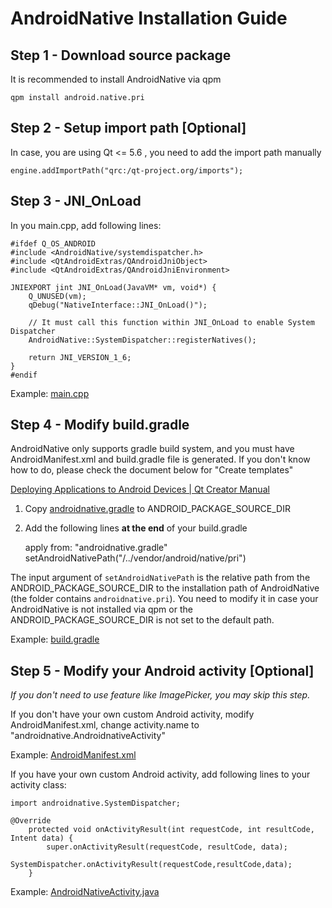 AndroidNative Installation Guide
================================

Step 1 - Download source package
-----------------------------

It is recommended to install AndroidNative via qpm

    qpm install android.native.pri
   
Step 2 - Setup import path [Optional]
---------------------------

In case, you are using Qt <= 5.6 , you need to add the import path manually

    engine.addImportPath("qrc:/qt-project.org/imports");

Step 3 - JNI_OnLoad
-------------------

In you main.cpp, add following lines:

```
#ifdef Q_OS_ANDROID
#include <AndroidNative/systemdispatcher.h>
#include <QtAndroidExtras/QAndroidJniObject>
#include <QtAndroidExtras/QAndroidJniEnvironment>

JNIEXPORT jint JNI_OnLoad(JavaVM* vm, void*) {
    Q_UNUSED(vm);
    qDebug("NativeInterface::JNI_OnLoad()");

    // It must call this function within JNI_OnLoad to enable System Dispatcher
    AndroidNative::SystemDispatcher::registerNatives();

    return JNI_VERSION_1_6;
}
#endif
```

Example: [main.cpp](https://github.com/benlau/androidnative.pri/blob/master/examples/androidnativeexample/main.cpp#L18)

Step 4 - Modify build.gradle
----------------------------

AndroidNative only supports gradle build system, and you must have AndroidManifest.xml and build.gradle file is generated. If you don't know how to do, please check the document below for "Create templates"

[Deploying Applications to Android Devices | Qt Creator Manual](http://doc.qt.io/qtcreator/creator-deploying-android.html)

1) Copy [androidnative.gradle](https://github.com/benlau/androidnative.pri/blob/master/examples/androidnativeexample/android-sources/androidnative.gradle) to ANDROID_PACKAGE_SOURCE_DIR

2) Add the following lines **at the end** of your build.gradle

    apply from: "androidnative.gradle"
    setAndroidNativePath("/../vendor/android/native/pri")

The input argument of `setAndroidNativePath` is the relative path from the ANDROID_PACKAGE_SOURCE_DIR to the installation path of AndroidNative (the folder contains `androidnative.pri`). You need to modify it in case your AndroidNative is not installed via qpm or the ANDROID_PACKAGE_SOURCE_DIR is not set to the default path.

Example: [build.gradle](https://github.com/benlau/androidnative.pri/blob/master/examples/androidnativeexample/android-sources/build.gradle#L59)

Step 5 - Modify your Android activity [Optional]
------------------------------------------------

*If you don't need to use feature like ImagePicker, you may skip this step.*

If you don't have your own custom Android activity, modify AndroidManifest.xml, change activity.name to "androidnative.AndroidnativeActivity"

Example: [AndroidManifest.xml](https://github.com/benlau/androidnative.pri/blob/master/examples/androidnativeexample/android-sources/AndroidManifest.xml)

If you have your own custom Android activity, add following lines to your activity class:

```
import androidnative.SystemDispatcher;
```

```
@Override
    protected void onActivityResult(int requestCode, int resultCode, Intent data) {
        super.onActivityResult(requestCode, resultCode, data);
        SystemDispatcher.onActivityResult(requestCode,resultCode,data);
    }
```

Example: [AndroidNativeActivity.java](https://github.com/benlau/androidnative.pri/blob/master/java/src/androidnative/AndroidNativeActivity.java)



